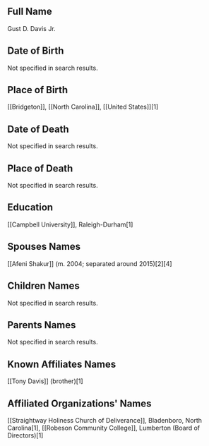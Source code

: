 ## Full Name
Gust D. Davis Jr.

## Date of Birth
Not specified in search results.

## Place of Birth
[[Bridgeton]], [[North Carolina]], [[United States]][1]

## Date of Death
Not specified in search results.

## Place of Death
Not specified in search results.

## Education
[[Campbell University]], Raleigh-Durham[1]

## Spouses Names
[[Afeni Shakur]] (m. 2004; separated around 2015)[2][4]

## Children Names
Not specified in search results.

## Parents Names
Not specified in search results.

## Known Affiliates Names
[[Tony Davis]] (brother)[1]

## Affiliated Organizations' Names
[[Straightway Holiness Church of Deliverance]], Bladenboro, North Carolina[1],
[[Robeson Community College]], Lumberton (Board of Directors)[1]

